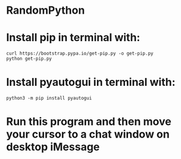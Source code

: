 # RandomPython

# Install pip in terminal with:
    curl https://bootstrap.pypa.io/get-pip.py -o get-pip.py
    python get-pip.py

# Install pyautogui in terminal with:
    python3 -m pip install pyautogui

# Run this program and then move your cursor to a chat window on desktop iMessage
